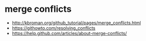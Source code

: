 # merge conflicts

* http://kbroman.org/github_tutorial/pages/merge_conflicts.html
* https://githowto.com/resolving_conflicts
* https://help.github.com/articles/about-merge-conflicts/
